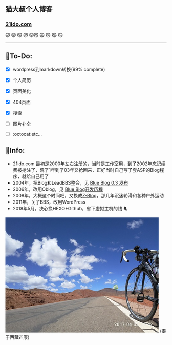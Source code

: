 ## 猫大叔个人博客

### [21ido.com](http://21ido.com)

:smiley_cat: :smile_cat: :pouting_cat:
:heart_eyes_cat: :kissing_cat::smirk_cat:
:scream_cat: :crying_cat_face: :joy_cat:
:cat:

---

## :pill:To-Do:
- [x] wordpress到markdown转换(99% complete)
- [x] 个人简历
- [x] 页面美化
- [x] 404页面
- [x] 搜索
- [ ] 图片补全
- [ ] :octocat:etc...


## :lemon:Info:
- 21ido.com 最初是2000年左右注册的，当时是工作室用，到了2002年忘记续费被抢注了，荒了1年到了03年又抢回来，正好当时自己写了套ASP的Blog程序，就给自己用了
- 2004年，把Blog和LeadBBS整合，见 [Blue Blog 0.3 发布](http://21ido.com/2004/08/90b85a16/)
- 2006年，改用Oblog，见 [Blue Blog开发历程](http://21ido.com/2006/03/21ca53d9/)
- 2008年，大概这个时间吧，又换成[Z-Blog](https://github.com/zblogcn/zblogasp)，那几年沉迷轮滑和各种户外运动
- 2011年，关了BBS，改用WordPress
- 2018年5月，决心换HEXO+Github，省下虚拟主机的钱 :cat2:

![骑行滇藏线](/images/2018/05/P70405-134214.jpg)
(摄于西藏芒康)